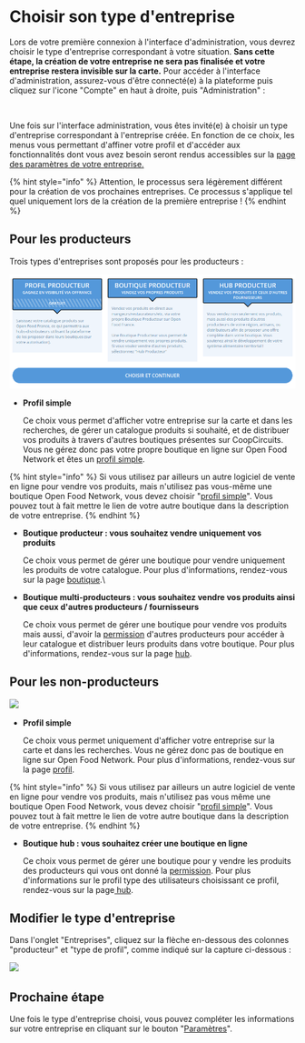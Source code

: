 # Choisir son type d'entreprise

Lors de votre première connexion à l'interface d'administration, vous devrez choisir le type d'entreprise correspondant à votre situation. **Sans cette étape, la création de votre entreprise ne sera pas finalisée et votre entreprise restera invisible sur la carte.** Pour accéder à l'interface d'administration, assurez-vous d'être connecté(e) à la plateforme puis cliquez sur l'icone "Compte" en haut à droite, puis "Administration" :&#x20;

<figure><img src="../../.gitbook/assets/Screen Shot 2022-09-20 at 13.37.59 (1).png" alt=""><figcaption></figcaption></figure>

Une fois sur l'interface administration, vous êtes invité(e) à choisir un type d'entreprise correspondant à l'entreprise créée. En fonction de ce choix, les menus vous permettant d'affiner votre profil et d'accéder aux fonctionnalités dont vous avez besoin seront rendus accessibles sur la [page des paramètres de votre entreprise.](https://guide.openfoodnetwork.org/v/fr/basic-features/enterprise-profile/enterprise-settings)&#x20;

{% hint style="info" %}
Attention, le processus sera légèrement différent pour la création de vos prochaines entreprises. Ce processus s'applique tel quel uniquement lors de la création de la première entreprise !
{% endhint %}



## Pour les producteurs

Trois types d'entreprises sont proposés pour les producteurs :&#x20;

![](<../../.gitbook/assets/image (42) (1) (1) (1) (1).png>)

*   **Profil simple**&#x20;

    Ce choix vous permet d'afficher votre entreprise sur la carte et dans les recherches, de gérer un catalogue produits si souhaité, et de distribuer vos produits à travers d'autres boutiques présentes sur CoopCircuits. Vous ne gérez donc pas votre propre boutique en ligne sur Open Food Network et êtes un [profil simple](https://guide.openfoodnetwork.org/v/fr/quick-start-guides/profile-only-quick-setup-guide).

{% hint style="info" %}
Si vous utilisez par ailleurs un autre logiciel de vente en ligne pour vendre vos produits, mais n'utilisez pas vous-même une boutique Open Food Network, vous devez choisir "[profil simple](https://guide.openfoodnetwork.org/v/fr/quick-start-guides/profile-only-quick-setup-guide)". Vous pouvez tout à fait mettre le lien de votre autre boutique dans la description de votre entreprise.
{% endhint %}

*   **Boutique producteur : vous souhaitez vendre uniquement vos produits**&#x20;

    Ce choix vous permet de gérer une boutique pour vendre uniquement les produits de votre  catalogue. Pour plus d'informations, rendez-vous sur la page [boutique](https://guide.openfoodnetwork.org/v/fr/quick-start-guides/producer-shop-quick-setup-guide).\

*   **Boutique multi-producteurs : vous souhaitez vendre vos produits ainsi que ceux d'autres producteurs / fournisseurs**&#x20;

    Ce choix vous permet de gérer une boutique pour vendre vos produits mais aussi, d'avoir la [permission](https://guide.openfoodnetwork.org/v/fr/basic-features/enterprise-profile/enterprise-to-enterprise-permissions-e2es) d'autres producteurs pour accéder à leur catalogue et distribuer leurs produits dans votre boutique. Pour plus d'informations, rendez-vous sur la page [hub](https://guide.openfoodnetwork.org/v/fr/quick-start-guides/multi-producers-shop-hub-quick-setup-guide).

## Pour les non-producteurs



![](<../../.gitbook/assets/image (55) (1) (1) (1) (1).png>)

*   **Profil simple**&#x20;

    Ce choix vous permet uniquement d'afficher votre entreprise sur la carte et dans les recherches. Vous ne gérez donc pas de boutique en ligne sur Open Food Network. Pour plus d'informations, rendez-vous sur la page [profil](https://guide.openfoodnetwork.org/v/fr/quick-start-guides/profile-only-quick-setup-guide).&#x20;

{% hint style="info" %}
Si vous utilisez par ailleurs un autre logiciel de vente en ligne pour vendre vos produits, mais n'utilisez pas vous même une boutique Open Food Network, vous devez choisir "[profil simple](https://guide.openfoodnetwork.org/v/fr/quick-start-guides/profile-only-quick-setup-guide)". Vous pouvez tout à fait mettre le lien de votre autre boutique dans la description de votre entreprise.
{% endhint %}

*   **Boutique hub : vous souhaitez créer une boutique en ligne**&#x20;

    Ce choix vous permet de gérer une boutique pour y vendre les produits des producteurs qui vous ont donné la [permission](https://guide.openfoodnetwork.org/v/fr/basic-features/enterprise-profile/enterprise-to-enterprise-permissions-e2es). Pour plus d'informations sur le profil type des utilisateurs choisissant ce profil, rendez-vous sur la page[ hub](https://guide.openfoodnetwork.org/v/fr/quick-start-guides/multi-producers-shop-hub-quick-setup-guide).

## Modifier le type d'entreprise

Dans l'onglet "Entreprises", cliquez sur la flèche en-dessous  des colonnes "producteur" et "type de profil", comme indiqué sur la capture ci-dessous :&#x20;

![](<../../.gitbook/assets/Capture d’écran 2022-02-03 à 09.25.13.png>)

## Prochaine étape

Une fois le type d'entreprise choisi, vous pouvez compléter les informations sur votre entreprise en cliquant sur le bouton "[Paramètres](https://guide.openfoodnetwork.org/v/fr/basic-features/enterprise-profile/enterprise-settings)". &#x20;
